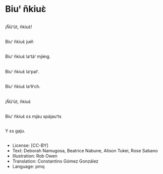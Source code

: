 # Biuꞌ ñkiuɛ̀

##
¡Ñũꞌũt, ñkiuɛ̀!

##
Biuꞌ ñkiuɛ̀ juɨñ

##
Biuꞌ ñkiuɛ̀ laꞌtàꞌ mjiɨng.

##
Biuꞌ ñkiuɛ̀ laꞌpalꞌ.

##
Biuꞌ ñkiuɛ̀ laꞌlɨ̀ꞌch.

##
¡Ñũꞌũt, ñkiuɛ̀

##
Biuꞌ ñkiuɛ̀ ɛs mjàu spàjauꞌts

##
Y ɛs gaju.

##
* License: [CC-BY]
* Text: Deborah Namugosa, Beatrice Nabune, Alison Tukei, Rose Sabano
* Illustration: Rob Owen
* Translation: Constantino Gómez González
* Language: pmq
